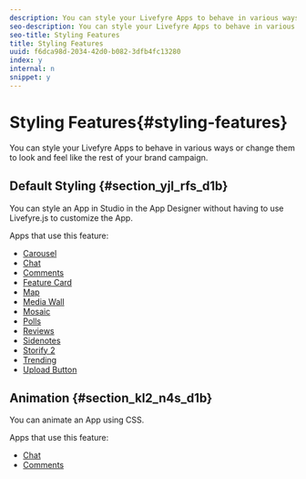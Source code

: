 ```yaml
---
description: You can style your Livefyre Apps to behave in various ways or change them to look and feel like the rest of your brand campaign.
seo-description: You can style your Livefyre Apps to behave in various ways or change them to look and feel like the rest of your brand campaign.
seo-title: Styling Features
title: Styling Features
uuid: f6dca98d-2034-42d0-b082-3dfb4fc13280
index: y
internal: n
snippet: y
---
```


# Styling Features{#styling-features}

You can style your Livefyre Apps to behave in various ways or change them to look and feel like the rest of your brand campaign.

## Default Styling {#section_yjl_rfs_d1b}

You can style an App in Studio in the App Designer without having to use Livefyre.js to customize the App.

Apps that use this feature:

* [Carousel](../c-carousel-app/c-carousel-app.md#c_carousel_app)
* [Chat](../c-chat-app/c-chat-app.md#c_chat_app)
* [Comments](c_comments_app.md#c_comments_app)
* [Feature Card](../c-feature-card-app/c-feature-card-app.md#c_feature_card_app)
* [Map](../c-map-app/c-map-app.md#c_map_app)
* [Media Wall](../c-media-wall-app/c-media-wall-app.md#c_media_wall_app)
* [Mosaic](../c-mosaic-app/c-mosaic-app.md#c_mosaic_app)
* [Polls](../c-polls-app/c-polls-app.md#c_polls_app)
* [Reviews](../c-reviews-app/c-reviews-app.md#c_reviews_app)
* [Sidenotes](../c-sidenotes-app/c-sidenotes-app.md#c_sidenotes_app)
* [Storify 2](../c-storify2/c-storify2.md#c_storify2)
* [Trending](../c-trending-app/c-trending-app.md#c_trending_app)
* [Upload Button](../c-upload-button-app/c-upload-button-app.md#c_upload_button_app)

## Animation {#section_kl2_n4s_d1b}

You can animate an App using CSS.

Apps that use this feature:

* [Chat](../c-chat-app/c-chat-app.md#c_chat_app)
* [Comments](c_comments_app.md#c_comments_app)

